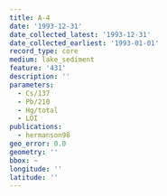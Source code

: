 ```yaml
---
title: A-4
date: '1993-12-31'
date_collected_latest: '1993-12-31'
date_collected_earliest: '1993-01-01'
record_type: core
medium: lake_sediment
feature: '431'
description: ''
parameters:
  - Cs/137
  - Pb/210
  - Hg/total
  - LOI
publications:
  - hermanson98
geo_error: 0.0
geometry: ''
bbox: ~
longitude: ''
latitude: ''
---
```

